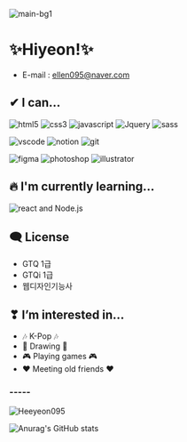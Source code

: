 ![main-bg1](https://user-images.githubusercontent.com/128978408/234439022-e50f5ec6-c654-4f7e-b066-1f1189cc271b.PNG)



# ✨Hiyeon!✨

- E-mail : ellen095@naver.com

 
## ✔ I can...

![html5](https://img.shields.io/badge/HTML5-E34F26?style=for-the-badge&logo=html5&logoColor=white)
![css3](https://img.shields.io/badge/CSS3-1572B6?style=for-the-badge&logo=css3&logoColor=white)
![javascript](https://img.shields.io/badge/JavaScript-323330?style=for-the-badge&logo=javascript&logoColor=F7DF1E)
![Jquery](https://img.shields.io/badge/jQuery-0769AD?style=for-the-badge&logo=jquery&logoColor=white)
![sass](https://img.shields.io/badge/Sass-CC6699?style=for-the-badge&logo=sass&logoColor=white)

![vscode](https://img.shields.io/badge/Made%20for-VSCode-1f425f.svg)
![notion](https://img.shields.io/badge/Notion-000000?style=for-the-badge&logo=notion&logoColor=white)
![git](https://img.shields.io/badge/GIT-E44C30?style=for-the-badge&logo=git&logoColor=white)

![figma](https://img.shields.io/badge/Figma-F24E1E?style=for-the-badge&logo=figma&logoColor=white)
![photoshop](https://img.shields.io/badge/Adobe%20Photoshop-31A8FF?style=for-the-badge&logo=Adobe%20Photoshop&logoColor=black)
![illustrator](https://img.shields.io/badge/Adobe%20Illustrator-FF9A00?style=for-the-badge&logo=adobe%20illustrator&logoColor=white)

 
## 🔥 I'm currently learning...

![react](https://img.shields.io/badge/React-20232A?style=for-the-badge&logo=react&logoColor=61DAFB)
and Node.js

 
## 🗨 License

- GTQ 1급
- GTQi 1급
- 웹디자인기능사

 
## ❣ I’m interested in...

- 🎶 K-Pop 🎶
- 🎨 Drawing 🎨
- 🎮 Playing games 🎮
- ❤ Meeting old friends ❤

### -----

<p><img align="center" src="https://github-readme-stats.vercel.app/api/top-langs?username=Heeyeon095&show_icons=true&locale=en&layout=compact" alt="Heeyeon095" /></p>

![Anurag's GitHub stats](https://github-readme-stats.vercel.app/api?username=Heeyeon095&show_icons=true&theme=radical)
